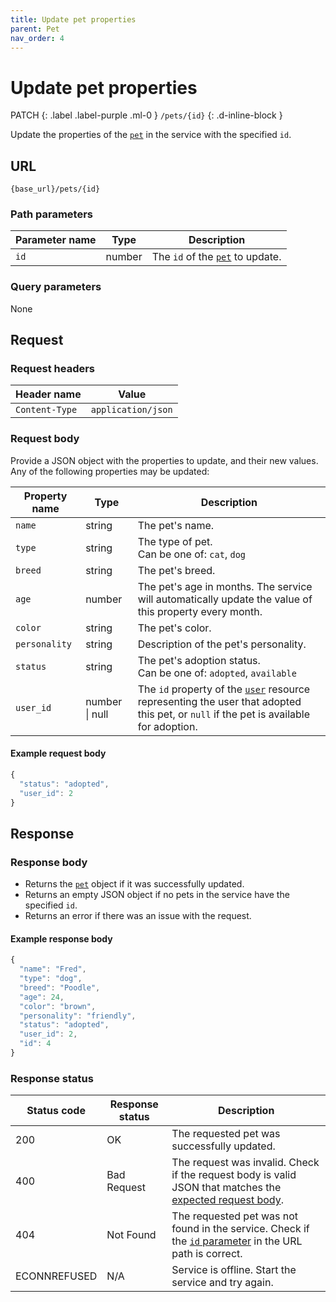 ```yaml
---
title: Update pet properties
parent: Pet
nav_order: 4
---
```


# Update pet properties

PATCH
{: .label .label-purple .ml-0 }
`/pets/{id}`
{: .d-inline-block }

Update the properties of the [`pet`](index.md) in the service with the specified `id`.

## URL

```shell
{base_url}/pets/{id}
```

### Path parameters

| Parameter name | Type | Description |
| -------------- | ---- | ----------- |
| `id` | number | The `id` of the [`pet`](index.md#resource-properties) to update. |

### Query parameters

None

## Request

### Request headers

| Header name | Value |
| ----------- | ----- |
| `Content-Type` | `application/json` |

### Request body

Provide a JSON object with the properties to update, and their new values. Any of the following properties may be updated:

| Property name | Type | Description |
| ------------- | ---- | ----------- |
| `name` | string | The pet's name. |
| `type` | string | The type of pet. <br/> Can be one of: `cat`, `dog` |
| `breed` | string | The pet's breed. |
| `age` | number | The pet's age in months. The service will automatically update the value of this property every month. |
| `color` | string | The pet's color. |
| `personality` | string | Description of the pet's personality. |
| `status` | string | The pet's adoption status. <br/> Can be one of: `adopted`, `available` |
| `user_id` | number \| null | The `id` property of the [`user`](../user/index.md#resource-properties) resource representing the user that adopted this pet, or `null` if the pet is available for adoption. |

#### Example request body

```js
{
  "status": "adopted",
  "user_id": 2
}
```

## Response

### Response body

* Returns the [`pet`](index.md) object if it was successfully updated.
* Returns an empty JSON object if no pets in the service have the specified `id`.
* Returns an error if there was an issue with the request.

#### Example response body

```js
{
  "name": "Fred",
  "type": "dog",
  "breed": "Poodle",
  "age": 24,
  "color": "brown",
  "personality": "friendly",
  "status": "adopted",
  "user_id": 2,
  "id": 4
}
```

### Response status

| Status code | Response status | Description |
| ----------- | --------------- | ----------- |
| 200 | OK | The requested pet was successfully updated. |
| 400 | Bad Request | The request was invalid. Check if the request body is valid JSON that matches the [expected request body](#request-body). |
| 404 | Not Found | The requested pet was not found in the service. Check if the [`id` parameter](#path-parameters) in the URL path is correct. |
|  ECONNREFUSED | N/A | Service is offline. Start the service and try again. |

